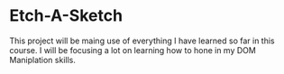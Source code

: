 # Etch-A-Sketch
This project will be maing use of everything I have learned so far in this course. I will be focusing a lot on learning how to hone in my DOM Maniplation skills.